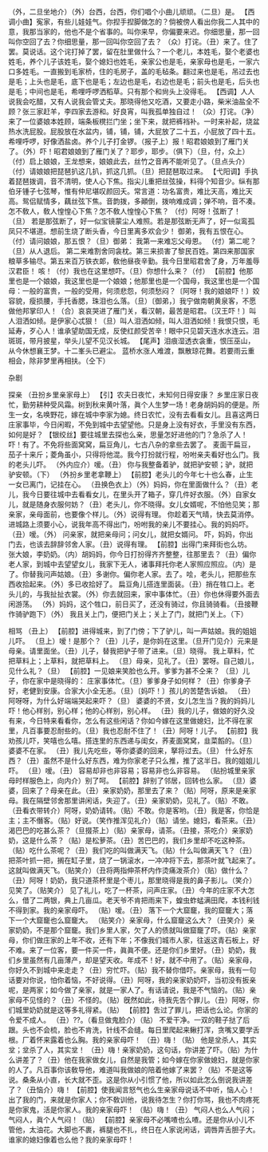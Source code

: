 <!-- { "loadSidebar": true } -->
（外，二旦坐地介）（外）台西，台西，你们唱个小曲儿顽顽。（二旦）是。
【西调小曲】寃家，有些儿娃娃气。你揑手揑脚做怎的？倘被傍人看出你我二人其中的意，我那当家的，他也不是个省事的。叫你来早，你偏要来迟。你细思量，那一回叫你空回了去？你细思量，那一回叫你空回了去？
（众）打诧。（丑）来了。住了罢。莫说话。这个诧打掉了罢，留在肚里做什么？一个老儿，本姓毛，娶个老婆也姓毛，养个儿子该姓毛，娶个媳妇也姓毛，亲家公也是毛，亲家母也是毛，一家六口多姓毛。一直搬到毛家桥，住的毛房子，盖的毛毡条。翻过来也是毛，吊过去也是毛；上头也是毛，底下也是毛；左边也是毛，右边也是毛；前头也是毛，后头也是毛；中间也是毛，希哩呼啰洒稻草。只有那个和尙头上没得毛。
【西调】人人说我会吃醋，又有人说我会管丈夫。那晓得他又吃酒，又要走小路，柴米油盐全不顾？张三家赶羊，李四家去游和。好良宵，叫我孤单独自过！
（众）打诧。（净）来了一位婆娘本姓顾，端条板櫈拦门坐；坐下来，就把裤裆补。一时来补起，烧盆热水洗屁股。屁股放在水盆内，铺，铺，铺，大屁放了二十五，小屁放了四十五。希哩呼啰，好像洒盐卤。养个儿子打金锣。（报子上）报！昭君娘娘到了雁门关了。（外）吓！昭君娘娘到了雁门关了？耶步，耶步。（俱下）（旦，付，众上）（付）启上娘娘，王龙想来，娘娘此去，丝竹之音再不能听见了。（旦点头介）（付）请娘娘把琵琶扒这几扒，抓这几抓。（旦）把琵琶取过来。
【弋阳调】手执着琵琶拨调，音不清明，使人心下焦。指尖儿重把丝弦操，料得个知音少。纵有那伯牙锺子七弦琴，惟有仲尼堪叹颜回夭。常言道：功名富贵，难比天高，难比天高。鸳侣赋情多，藕丝弦下焦。音韵拨，多顚倒，拨响难成调；弹不响，音不凑。怎不敎人，敎人惶惶心下焦？怎不敎人惶惶心下焦？
（付）阿呀！弦断了！（旦）
若是那弦断了，好一似宝镜蒙尘人难照。若是那弦断无声了，好一似鸾孤凤只不堪道。想前生烧了断头香，今日里离多欢会少！
御弟，我有五恨在心。（付）请问娘娘，那五恨？（旦）御弟：
我第一来难忘父母恩。
（付）第二呢？（旦）从人退后。
第二来难割舍同衾枕。第三来损害了黎民百姓。第四来那国家粮草多输尽。第五来百万铁衣郞，敎他昼夜辛勤。我今日里昭君舍了身，万年羞辱汉君臣！
咳！（付）我也在这里想吓。（旦）你想什么来？（付）
【前腔】他那里也是一个娘娘，我这里也是一个娘娘；他那里也是一个国母，我这里也是一个国母：一般的富贵，一般的受用，何须悲怨，何须愁闷？〔阿呀！我的娘娘吓！〕姣容貌，瘦损腰，手托香腮，珠泪也么落。（旦）〔御弟，〕我宁做南朝黄泉客，不愿做他邦掌印人！（合）哀哀哭进了雁门关，看汉朝，最苦是昭君。〔汉王吓！〕叫人泪洒如倾。是伊家心忒狠！（旦）叫人泪洒如倾，叫人泪洒如倾！我恨只恨，毛延寿，歹心人！谁承望助国无成，反使红颜受苦辛！眼中只见碧天连水水连云。泪斑斑，带月披星，举头儿望不见汉长城。
【尾声】泪痕湿透衣衾重，恨压巫山，从今休想襄王梦。十二峯头已避尘。
蓝桥水涨人难渡，飘散琼花舞。若要雨云重相会，除非梦里再相扶。（仝下）
 
杂剧
 
探亲
（丑扮乡里亲家母上）
【引】农夫日夜忙，未知何日得安康？
乡里庄家日夜忙，勤劳耕种受风霜。树到秋来黄叶落，眞个人生梦一场！老身胡妈妈的便是。所生一女，名唤野花，嫁在城中李家为媳。终日农忙，没有去看看女儿。且喜这两日庄家事毕，今日闲暇，不免到城中去望望他。只是身上没有好衣，手里没有东西，如何是好？
【银绞丝】要往城里去探也么亲，思量怎好进他的门？急杀了人！
吓！有了。不免将些面窝窝，扁豆角儿，七古八杂的拿些去罢了。
麦面干扁豆，茄子十来斤；菱角虽小，只得将他混。我今打扮就行程，吩咐亲夫看好也么门。我的老头儿吓。
（外内应介）嗳。（丑）
你与我整备着驴，就把驴安顿；驴，就把驴安顿。（下）
（外扮乡里老拿鞭上）
【前腔】老头儿的今年七十也么春，止生一女已离门，记挂在心。
（丑换色衣上）（外）妈妈，你在里面做什么？（丑）老儿，我今日要往城中去看看女儿，在里头开了箱子，穿几件好衣服。（外）自家女儿，就是随身衣服何妨？（丑）老头儿，你不晓得。女儿女婿呢，不怕他见笑；那亲家，亲母面前，也要像个样儿。（外）说得有理。
你趁着天气晴，快去莫消停。进城路上须要小心，说我年高不得出门，吩咐我的亲儿不要挂心。我的妈妈吓。
（丑）嗳。（外）
问亲家，就把亲母问；问女儿，就把女婿问。
吓，妈妈，你出门去，也该去辞辞邻舍人家。（丑）说得有理。
【前腔】出得门来拜街也么坊。
张大娘，李奶奶。（内）胡妈妈，你今日打扮得齐齐整整，往那里去？（丑）偏你老人家，到城中去望望女儿，我家下无人，诸事拜托你老人家照应照应。（内）是了。你替我问声姑娘。（丑）多谢你。偏你老人家。去了。哙，老头儿，把那些东西收拾起来。（外）多已收拾好了。
扁豆角儿搭连里面装。（丑）捎在牲口上。老头儿的，与我扯扯衣裳。（外）你去就回来，家中事体忙。（丑）你也休得要外面去闲游荡。
（外）妈妈，这个牲口，前日买了，还没有骑过，你且骑骑看。（丑接鞭作骑驴跑下）（外）
我且关上门，便把门关上；关上了门，就把门关上。（下）
 
相骂
（丑上）
【前腔】进得城来，到了门傍；下了驴儿，叫一声姑娘。我的姐姐儿吓。
（旦上）嗳！是那个？（丑）儿子，是你妈在这里。（旦开门见介）元来是母亲。请里面坐。（丑）儿子，替我把驴子带了进来。（旦）晓得。
我上草料，忙把草料上；上草料，就把草料上。
（旦）母亲，见礼了。（丑）罢呀。自己娘儿，见什么礼？（旦）
【前腔】一见娘来笑脸也么开。爹爹为甚不仝来？
（旦）儿子，你在家中是晓得的：
庄家事体忙。（旦）爹爹身子如何样？（丑）你爹身子好，老健到安康。合家大小全无恙。（旦）〔妈吓！〕孩儿的苦楚吿诉娘。
（丑）阿呀呀，为什么好端端哭起来吓？（旦）
婆婆的不贤，女儿怎生当？我的妈妈儿吓！他心样别，别心样；他的心样别，别心样。
（丑）我的儿子，做娘的好久没有来，今日特来看看你，怎么有这些闲话？你如今嫁在这里做媳妇，比不得在家里，凡百事要忍耐些的。（旦）我也忍耐不住了！（丑）阿呀！儿子。
【前腔】我劝孩儿吓，笑嘻也么嘻。搭连里的东西递与闺女，荞麦面窝窝，韭菜饀的。（旦）婆婆不在家。
（丑）我儿先吃些，等你婆婆的回来，拏将过去。（旦）
什么好东西？（丑）虽然不是什么好东西，难为你家老子只么推，推了这半日。我的姐姐儿吓。
（旦）嗳。（丑）
容易却非也非容易；容易非也么非容易。
（贴扮城里亲家母时样服色上，向内介）别了呵。
【前腔】辞别了邻居，回转也么家。
（旦）婆婆，回来了？母亲在此。（丑）亲家奶奶，那里去了来？（贴）阿呀，原来是亲家母。我在隔壁邻舍那里讲闲话，失迎了。（丑）亲家奶奶，见礼了。（贴）不敢。（丑看衣带转介）阿呀，奶奶请转。（贴）不敢。你是客哟。（丑）我是客，你恰是主；主不僭客。（贴）好说。（笑作推浑见礼介）（贴）请坐。媳妇，看茶来。（丑）渴巴巴的吃甚么茶？（旦掇茶上）（贴）亲家母，请茶。（丑接，茶吃介）亲家奶奶，这是什么茶？（贴）是松萝茶。（丑）苦巴巴的，我们乡里却不吃这种茶。（贴）吃什么茶呢？（丑）我们吃的叫做满天飞。（贴）什么叫做满天飞？（丑）把茶叶抓一把，搁在缸子里，烧了一锅滚水，一冲冲将下去，那茶叶就飞起来了。这就叫做满天飞。（贴笑介）（丑将两指伸茶杯内作烫痛泼茶介）（贴）做什么？（丑）阿呀！奶奶，我只道茶杯里是个枣儿，那里晓得是我的鼻子影儿。（笑介）见笑了。（贴笑介）
见了礼儿，吃了一杯茶，问声庄家。（丑）今年的庄家不大怎么，借了二两银，典上几亩瓜。老天爷不肯把雨来下，蝗虫蚱蜢满田爬，本钱利钱不得到家。我的亲家母吓。
（贴）嗳。（丑）
落下一个大窟竉，我的窟竉大；落下一个大窟竉也么窟竉大。
（贴笑介）亲家母，什么窟竉这么大？（丑笑介）亲家奶奶，不是那个窟竉。我们乡里人家，欠了人的债就叫做窟竉了吓。（贴）亲家母，你们做庄家的上年不收，还有下年；不像我们城市人家，往返这青石板上，好不难。来了一位客，要一件买一件，眞眞不便。还是你们乡里好。（丑）奶奶，我们乡里虽然有几亩薄产，却是望天收。年成不！好，就不中用了。（贴）亲家母，你好久不到城中来走走？（丑）穷忙吓。（贴）我不替你借吓。亲家母，我有一句话要对你说，怕你着恼，不好说得。（丑）阿呀，我的亲家奶奶吓，当初没有扳亲呢，是两家；如今做了亲家，就是一家人了。有话请说，我是不气恼的。（贴）亲家母不见怪的？（丑）不怪的。（贴）旣然如此，待我先吿个罪儿。（丑）阿呀，你们城里奶奶就是这等多礼得紧。（贴）
【前腔】吿过了罪儿，把话也么论。你家的令爱不成人。
（丑）??。（看旦做鬼脸介）（贴）
不爱干净。一双的鞋子挞了后跟。头也不会梳，脸也不肯洗，针线不会缝。每日里爬起来鳅打浑，贪嘴又要学舌根。厂着怀来露着也么胸。我的亲家母吓！
（丑）嗨！（贴）
他是坌杀人，其实坌；坌杀了人，其实坌！
（丑）嗨！亲家奶奶，这句话，你讲差了吓。（贴）为什么讲差了？（丑）他在我家做女儿，自然是我管；如今嫁在你家做媳妇，就是你家的人了。凡百事你该敎导他，难道叫我做娘的陪着他嫁了来罢？（贴）不是这等说。桑条从小直，长大就不歪。这是你从小引惯了他，所以如此怎么倒说我讲差了？（丑恼介）嗨！
【前腔】使我闻言怒气也么生亲家母说话不中听，恼人心！出了我的门，来就是你家人；你不敎训他，说我待怎生？你打你骂，我也不肉疼死是你家鬼，活是你家人。我的亲家母吓！
（贴）嗨！（丑）
气闷人也么人气闷；气闷人，眞个人气闷！（贴）
【前腔】亲家母不必嘴喳也么喳。还是你从小儿不管他，太油花。大脚也不裹，裤腿也不扎，终日在人家说闲话，调唇弄舌胆子大。谁家的媳妇像着也么他？我的亲家母吓！
